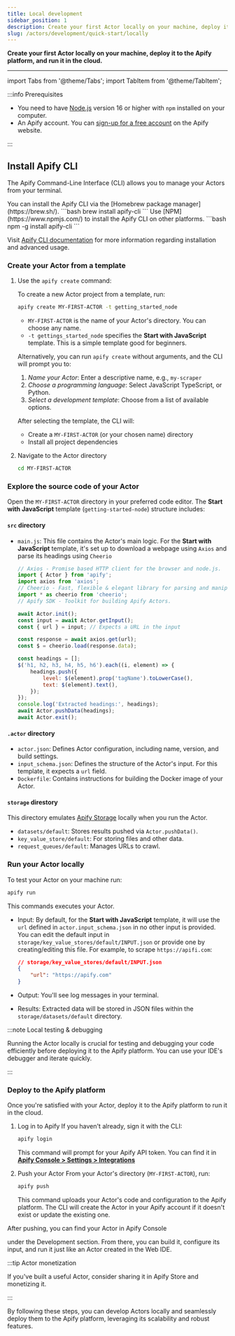 ```yaml
---
title: Local development
sidebar_position: 1
description: Create your first Actor locally on your machine, deploy it to the Apify platform, and run it in the cloud.
slug: /actors/development/quick-start/locally
---
```


**Create your first Actor locally on your machine, deploy it to the Apify platform, and run it in the cloud.**

---

import Tabs from '@theme/Tabs';
import TabItem from '@theme/TabItem';

:::info Prerequisites

- You need to have [Node.js](https://nodejs.org/en/) version 16 or higher with `npm` installed on your computer.
- An Apify account. You can [sign-up for a free account](https://console.apify.com/sign-up) on the Apify website.

:::

## Install Apify CLI

The Apify Command-Line Interface (CLI) allows you to manage your Actors from your terminal.

<Tabs>
    <TabItem value="macOS/Linux" label="macOS/Linux">
    You can install the Apify CLI via the [Homebrew package manager](https://brew.sh/).
    ```bash
    brew install apify-cli
    ```
    </TabItem>
    <TabItem value="other platforms" label="Other platforms">
    Use [NPM](https://www.npmjs.com/) to install the Apify CLI on other platforms.
    ```bash
    npm -g install apify-cli
    ```
    </TabItem>
</Tabs>

Visit [Apify CLI documentation](https://docs.apify.com/cli/) for more information regarding installation and advanced usage.

### Create your Actor from a template

1. Use the `apify create` command:

    To create a new Actor project from a template, run:

    ```bash
    apify create MY-FIRST-ACTOR -t getting_started_node
    ```

    - `MY-FIRST-ACTOR` is the name of your Actor's directory. You can choose any name.
    - `-t gettings_started_node` specifies the **Start with JavaScript** template. This is a simple template good for beginners.

    Alternatively, you can run `apify create` without arguments, and the CLI will prompt you to:
    1. _Name your Actor_: Enter a descriptive name, e.g., `my-scraper`
    1. _Choose a programming language_: Select JavaScript TypeScript, or Python.
    1. _Select a development template_: Choose from a list of available options.

    After selecting the template, the CLI will:

    - Create a `MY-FIRST-ACTOR` (or your chosen name) directory
    - Install all project dependencies

1. Navigate to the Actor directory

    ```bash
    cd MY-FIRST-ACTOR
    ```

### Explore the source code of your Actor

Open the `MY-FIRST-ACTOR` directory in your preferred code editor. The **Start with JavaScript** template (`getting-started-node`) structure includes:

#### `src` directory

- `main.js`: This file contains the Actor's main logic. For the **Start with JavaScript** template, it's set up to download a webpage using `Axios` and parse its headings using `Cheerio`

    ```js
    // Axios - Promise based HTTP client for the browser and node.js.
    import { Actor } from 'apify';
    import axios from 'axios';
    // Cheerio - Fast, flexible & elegant library for parsing and manipulating HTML and XML.
    import * as cheerio from 'cheerio';
    // Apify SDK - Toolkit for building Apify Actors.

    await Actor.init();
    const input = await Actor.getInput();
    const { url } = input; // Expects a URL in the input

    const response = await axios.get(url);
    const $ = cheerio.load(response.data);

    const headings = [];
    $('h1, h2, h3, h4, h5, h6').each((i, element) => {
        headings.push({
            level: $(element).prop('tagName').toLowerCase(),
            text: $(element).text(),
        });
    });
    console.log('Extracted headings:', headings);
    await Actor.pushData(headings);
    await Actor.exit();

    ```

#### `.actor` directory

- `actor.json`: Defines Actor configuration, including name, version, and build settings.
- `input_schema.json`: Defines the structure of the Actor's input. For this template, it expects a `url` field.
- `Dockerfile`: Contains instructions for building the Docker image of your Actor.

#### `storage` direstory

This directory emulates [Apify Storage](/platform/storage/index) locally when you run the Actor.

- `datasets/default`: Stores results pushed via `Actor.pushData()`.
- `key_value_store/default`: For storing  files and other data.
- `request_queues/default`: Manages URLs to crawl.


### Run your Actor locally

To test your Actor on your machine run:

```bash
apify run
```

This commands executes your Actor.

- Input: By default, for the **Start with JavaScript** template, it will use the `url` defined in `actor.input_schema.json` in no other input is provided. You can edit the default input in `storage/key_value_stores/default/INPUT.json` or provide one by creating/editing this file. For example, to scrape `https://apifi.com`:

    ```json
    // storage/key_value_stores/default/INPUT.json
    {
        "url": "https://apify.com"
    }
    ```

- Output: You'll see log messages in your terminal.
- Results: Extracted data will be stored in JSON files within the `storage/datasets/default` directory.

:::note Local testing & debugging

Running the Actor locally is crucial for testing and debugging your code efficiently before deploying it to the Apify platform. You can use your IDE's debugger and iterate quickly.

:::

### Deploy to the Apify platform

Once you're satisfied with your Actor, deploy it to the Apify platform to run it in the cloud.

1. Log in to Apify
    If you haven't already, sign it with the CLI:

    ```bash
    apify login
    ```

    This command will prompt for your Apify API token. You can find it in [**Apify Console > Settings > Integrations**](https://console.apify.com/settings/integrations)

1. Push your Actor
    From your Actor's directory (`MY-FIRST-ACTOR`), run:

    ```bash
    apify push
    ```

    This command uploads your Actor's code and configuration to the Apify platform. The CLI will create the Actor in your Apify account if it doesn't exist or update the existing one.

After pushing, you can find your Actor in Apify Console

 under the Development section. From there, you can build it, configure its input, and run it just like an Actor created in the Web IDE.

:::tip Actor monetization

If you've built a useful Actor, consider sharing it in Apify Store and monetizing it.

:::

By following these steps, you can develop Actors locally and seamlessly deploy them to the Apify platform, leveraging its scalability and robust features.
